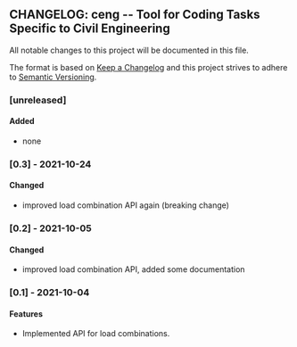 ## CHANGELOG: ceng -- Tool for Coding Tasks Specific to Civil Engineering

All notable changes to this project will be documented in this file.

The format is based on [Keep a Changelog](http://keepachangelog.com/en/1.0.0/)
and this project strives to adhere to
[Semantic Versioning](http://semver.org/spec/v2.0.0.html).


### [unreleased]

#### Added

  * none

### [0.3] - 2021-10-24

#### Changed

  * improved load combination API again (breaking change)

### [0.2] - 2021-10-05

#### Changed

  * improved load combination API, added some documentation

### [0.1] - 2021-10-04

#### Features

 * Implemented API for load combinations.
 